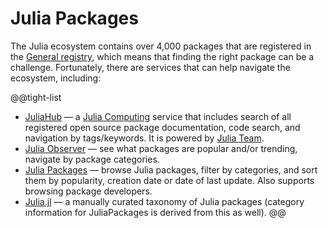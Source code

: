 # Julia Packages

The Julia ecosystem contains over 4,000 packages that are registered in the [General registry](https://github.com/JuliaRegistries/General), which means that finding the right package can be a challenge. Fortunately, there are services that can help navigate the ecosystem, including:

@@tight-list
* [JuliaHub](https://juliahub.com) — a [Julia Computing](https://juliacomputing.com) service that includes search of all registered open source package documentation, code search, and navigation by tags/keywords. It is powered by [Julia Team](https://juliacomputing.com/products/juliateam). 
* [Julia Observer](https://juliaobserver.com) — see what packages are popular and/or trending, navigate by package categories.
* [Julia Packages](https://juliapackages.com) — browse Julia packages, filter by categories, and sort them by popularity, creation date or date of last update. Also supports browsing package developers.
* [Julia.jl](https://github.com/svaksha/Julia.jl) — a manually curated taxonomy of Julia packages (category information for JuliaPackages is derived from this as well).
@@
